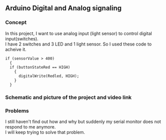 ## Arduino Digital and Analog signaling
### Concept
In this project, I want to use analog input (light sensor) to control digital input(switches).  
I have 2 switches and 3 LED and 1 light sensor.
So I used these code to acheive it. 
```` 
if (sensorValue > 400)
  {
  if (buttonStateRed == HIGH)
    {
      digitalWrite(Redled, HIGH);
    }
  }
  ````
### Schematic and picture of the project and video link
### Problems
I still haven't find out how and why but suddenly my serial monitor does not respond to me anymore.  
I will keep trying to solve that problem.

